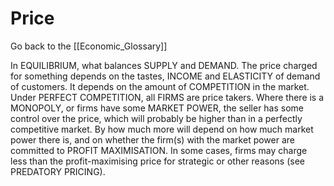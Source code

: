 # Price

Go back to the [[Economic_Glossary]]


In EQUILIBRIUM, what balances SUPPLY and DEMAND. The price charged for something depends on the tastes, INCOME and ELASTICITY of demand of customers. It depends on the amount of COMPETITION in the market. Under PERFECT COMPETITION, all FIRMS are price takers. Where there is a MONOPOLY, or firms have some MARKET POWER, the seller has some control over the price, which will probably be higher than in a perfectly competitive market. By how much more will depend on how much market power there is, and on whether the firm(s) with the market power are committed to PROFIT MAXIMISATION. In some cases, firms may charge less than the profit-maximising price for strategic or other reasons (see PREDATORY PRICING).

